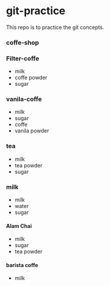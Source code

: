 # git-practice

This repo is to practice the git concepts.

### coffe-shop
### Filter-coffe
- milk
- coffe powder
- sugar
### vanila-coffe
- milk
- sugar
- coffe
- vanila powder
### tea
- milk
- tea powder
- sugar
### milk
- milk
- water
- sugar
#### Alam Chai
- milk
- sugar
- tea powder
#### barista coffe
- milk
